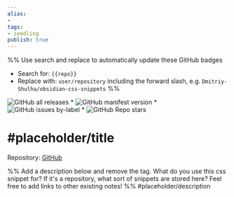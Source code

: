```yaml
---
alias: 
- 
tags:
- seedling
publish: true
---
```


%% Use search and replace to automatically update these GitHub badges
- Search for: `{{repo}}`
- Replace with: `user/repository` including the forward slash, e.g. `Dmitriy-Shulha/obsidian-css-snippets`
%%

![GitHub all releases](https://img.shields.io/github/downloads/{{repo}}/total?color=573E7A&logo=github&style=for-the-badge) * ![GitHub manifest version](https://img.shields.io/github/manifest-json/v/{{repo}}?color=573E7A&logo=github&style=for-the-badge) * ![GitHub issues by-label](https://img.shields.io/github/issues/{{repo}}/help%20wanted?color=573E7A&logo=github&style=for-the-badge) * ![GitHub Repo stars](https://img.shields.io/github/stars/{{repo}}?color=573E7A&logo=github&style=for-the-badge)

# #placeholder/title 

Repository: [GitHub](https://github.com/{{repo}})

%% Add a description below and remove the tag. What do you use this css snippet for? If it's a repository, what sort of snippets are stored here? Feel free to add links to other existing notes! %% 
#placeholder/description 

